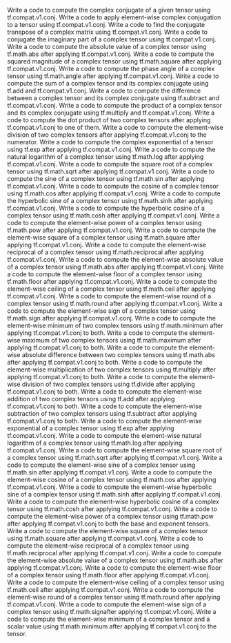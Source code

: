 Write a code to compute the complex conjugate of a given tensor using tf.compat.v1.conj.
Write a code to apply element-wise complex conjugation to a tensor using tf.compat.v1.conj.
Write a code to find the conjugate transpose of a complex matrix using tf.compat.v1.conj.
Write a code to conjugate the imaginary part of a complex tensor using tf.compat.v1.conj.
Write a code to compute the absolute value of a complex tensor using tf.math.abs after applying tf.compat.v1.conj.
Write a code to compute the squared magnitude of a complex tensor using tf.math.square after applying tf.compat.v1.conj.
Write a code to compute the phase angle of a complex tensor using tf.math.angle after applying tf.compat.v1.conj.
Write a code to compute the sum of a complex tensor and its complex conjugate using tf.add and tf.compat.v1.conj.
Write a code to compute the difference between a complex tensor and its complex conjugate using tf.subtract and tf.compat.v1.conj.
Write a code to compute the product of a complex tensor and its complex conjugate using tf.multiply and tf.compat.v1.conj.
Write a code to compute the dot product of two complex tensors after applying tf.compat.v1.conj to one of them.
Write a code to compute the element-wise division of two complex tensors after applying tf.compat.v1.conj to the numerator.
Write a code to compute the complex exponential of a tensor using tf.exp after applying tf.compat.v1.conj.
Write a code to compute the natural logarithm of a complex tensor using tf.math.log after applying tf.compat.v1.conj.
Write a code to compute the square root of a complex tensor using tf.math.sqrt after applying tf.compat.v1.conj.
Write a code to compute the sine of a complex tensor using tf.math.sin after applying tf.compat.v1.conj.
Write a code to compute the cosine of a complex tensor using tf.math.cos after applying tf.compat.v1.conj.
Write a code to compute the hyperbolic sine of a complex tensor using tf.math.sinh after applying tf.compat.v1.conj.
Write a code to compute the hyperbolic cosine of a complex tensor using tf.math.cosh after applying tf.compat.v1.conj.
Write a code to compute the element-wise power of a complex tensor using tf.math.pow after applying tf.compat.v1.conj.
Write a code to compute the element-wise square of a complex tensor using tf.math.square after applying tf.compat.v1.conj.
Write a code to compute the element-wise reciprocal of a complex tensor using tf.math.reciprocal after applying tf.compat.v1.conj.
Write a code to compute the element-wise absolute value of a complex tensor using tf.math.abs after applying tf.compat.v1.conj.
Write a code to compute the element-wise floor of a complex tensor using tf.math.floor after applying tf.compat.v1.conj.
Write a code to compute the element-wise ceiling of a complex tensor using tf.math.ceil after applying tf.compat.v1.conj.
Write a code to compute the element-wise round of a complex tensor using tf.math.round after applying tf.compat.v1.conj.
Write a code to compute the element-wise sign of a complex tensor using tf.math.sign after applying tf.compat.v1.conj.
Write a code to compute the element-wise minimum of two complex tensors using tf.math.minimum after applying tf.compat.v1.conj to both.
Write a code to compute the element-wise maximum of two complex tensors using tf.math.maximum after applying tf.compat.v1.conj to both.
Write a code to compute the element-wise absolute difference between two complex tensors using tf.math.abs after applying tf.compat.v1.conj to both.
Write a code to compute the element-wise multiplication of two complex tensors using tf.multiply after applying tf.compat.v1.conj to both.
Write a code to compute the element-wise division of two complex tensors using tf.divide after applying tf.compat.v1.conj to both.
Write a code to compute the element-wise addition of two complex tensors using tf.add after applying tf.compat.v1.conj to both.
Write a code to compute the element-wise subtraction of two complex tensors using tf.subtract after applying tf.compat.v1.conj to both.
Write a code to compute the element-wise exponential of a complex tensor using tf.exp after applying tf.compat.v1.conj.
Write a code to compute the element-wise natural logarithm of a complex tensor using tf.math.log after applying tf.compat.v1.conj.
Write a code to compute the element-wise square root of a complex tensor using tf.math.sqrt after applying tf.compat.v1.conj.
Write a code to compute the element-wise sine of a complex tensor using tf.math.sin after applying tf.compat.v1.conj.
Write a code to compute the element-wise cosine of a complex tensor using tf.math.cos after applying tf.compat.v1.conj.
Write a code to compute the element-wise hyperbolic sine of a complex tensor using tf.math.sinh after applying tf.compat.v1.conj.
Write a code to compute the element-wise hyperbolic cosine of a complex tensor using tf.math.cosh after applying tf.compat.v1.conj.
Write a code to compute the element-wise power of a complex tensor using tf.math.pow after applying tf.compat.v1.conj to both the base and exponent tensors.
Write a code to compute the element-wise square of a complex tensor using tf.math.square after applying tf.compat.v1.conj.
Write a code to compute the element-wise reciprocal of a complex tensor using tf.math.reciprocal after applying tf.compat.v1.conj.
Write a code to compute the element-wise absolute value of a complex tensor using tf.math.abs after applying tf.compat.v1.conj.
Write a code to compute the element-wise floor of a complex tensor using tf.math.floor after applying tf.compat.v1.conj.
Write a code to compute the element-wise ceiling of a complex tensor using tf.math.ceil after applying tf.compat.v1.conj.
Write a code to compute the element-wise round of a complex tensor using tf.math.round after applying tf.compat.v1.conj.
Write a code to compute the element-wise sign of a complex tensor using tf.math.signafter applying tf.compat.v1.conj.
Write a code to compute the element-wise minimum of a complex tensor and a scalar value using tf.math.minimum after applying tf.compat.v1.conj to the tensor.
